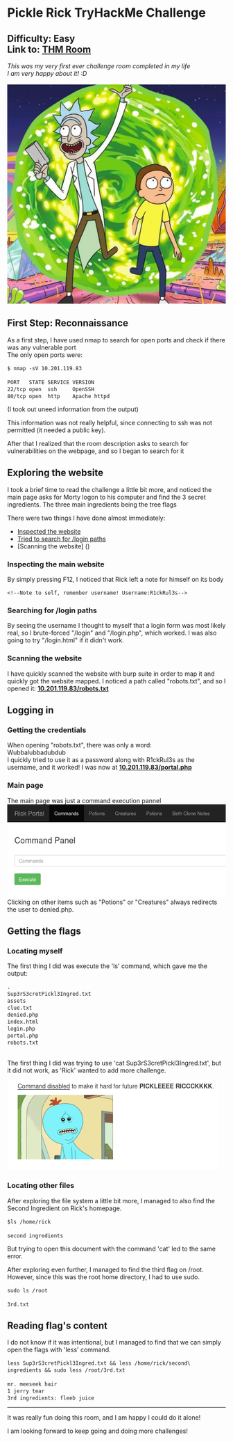# Pickle Rick TryHackMe Challenge
## Difficulty: Easy<br>Link to: [THM Room](https://tryhackme.com/room/picklerick)
*This was my very first ever challenge room completed in my life<br>I am very happy about it! :D*<br><br>
![Rick And Morty Leaving a Portal - Image](/Platforms/TryHackMe/Pickle-Rick/Imgs/47d2d3ade1795f81a155d0aca6e4da96.jpeg)<br>


## First Step: Reconnaissance
As a first step, I have used nmap to search for open ports and check if there was any vulnerable port<br>
The only open ports were:
```
$ nmap -sV 10.201.119.83

PORT   STATE SERVICE VERSION
22/tcp open  ssh     OpenSSH
80/tcp open  http    Apache httpd

```
(I took out uneed information from the output)

This information was not really helpful, since connecting to ssh was not permitted (it needed a public key).

After that I realized that the room description asks to search for vulnerabilities on the webpage, and so I began to search for it

## Exploring the website

I took a brief time to read the challenge a little bit more, and noticed the main page asks for Morty logon to his computer and find the 3 secret ingredients. The three main ingredients being the tree flags 

There were two things I have done almost immediately:
- [Inspected the website](#inspecting-the-main-website)
- [Tried to search for /login paths](#searching-for-login-paths)
- [Scanning the website] ()

### Inspecting the main website
By simply pressing F12, I noticed that Rick left a note for himself on its body
```
<!--Note to self, remember username! Username:R1ckRul3s-->
```
### Searching for /login paths
By seeing the username I thought to myself that a login form was most likely real, so I brute-forced "/login" and "/login.php", which worked. I was also going to try "/login.html" if it didn't work.

### Scanning the website
I have quickly scanned the website with burp suite in order to map it and quickly got the website mapped.
I noticed a path called "robots.txt", and so I opened it:
<u><b>10.201.119.83/robots.txt</b></u>

## Logging in
### Getting the credentials
When opening "robots.txt", there was only a word:<br>Wubbalubbadubdub<br>
I quickly tried to use it as a password along with R1ckRul3s as the username, and it worked! I was now at <u><b>10.201.119.83/portal.php</b></u>

### Main page
The main page was just a command execution pannel<br>
![Command Execution Pannel. The headers show the options "Commands", "Potions", "Creatures", "Potions" and "Beth Clone Notes"](/Platforms/TryHackMe/Pickle-Rick/Imgs/cmdpannel.png)<br>
Clicking on other items such as "Potions" or "Creatures" always redirects the user to denied.php.

## Getting the flags
### Locating myself
The first thing I did was execute the 'ls' command, which gave me the output:
```
.
Sup3rS3cretPickl3Ingred.txt
assets
clue.txt
denied.php
index.html
login.php
portal.php
robots.txt
```
<br>
The first thing I did was trying to use 'cat Sup3rS3cretPickl3Ingred.txt', but it did not work, as 'Rick' wanted to add more challenge.

![Message: Command disabled to make it hard for future Pickle Rick.](/Platforms/TryHackMe/Pickle-Rick/Imgs/carfail.png)

### Locating other files
After exploring the file system a little bit more, I managed to also find the Second Ingredient on Rick's homepage.
```
$ls /home/rick

second ingredients
```
But trying to open this document with the command 'cat' led to the same error.

After exploring even further, I managed to find the third flag on /root. However, since this was the root home directory, I had to use sudo.
```
sudo ls /root

3rd.txt
```

## Reading flag's content
I do not know if it was intentional, but I managed to find that we can simply open the flags with 'less' command.
```
less Sup3rS3cretPickl3Ingred.txt && less /home/rick/second\ ingredients && sudo less /root/3rd.txt

mr. meeseek hair
1 jerry tear
3rd ingredients: fleeb juice
```
---
It was really fun doing this room, and I am happy I could do it alone!

I am looking forward to keep going and doing more challenges!
